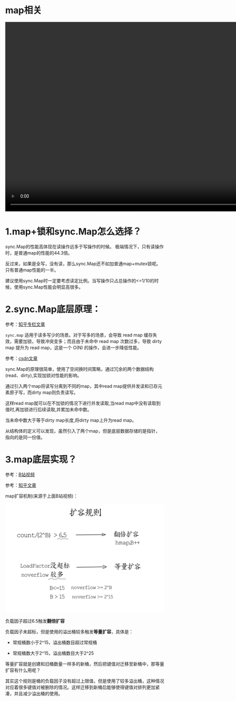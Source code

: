# map相关

<video id="video" width="1000px" height="600px" controls="controls">
    <source id="mp4" src="./assets/videos/Map长啥样儿？.mp4" type="video/mp4">
</video>

# 1.**map+锁和sync.Map怎么选择？**

sync.Map的性能高体现在读操作远多于写操作的时候。 极端情况下，只有读操作时，是普通map的性能的44.3倍。

反过来，如果是全写，没有读，那么sync.Map还不如加普通map+mutex锁呢。只有普通map性能的一半。

建议使用sync.Map时一定要考虑读定比例。当写操作只占总操作的<=1/10的时候，使用sync.Map性能会明显高很多。


# 2.**sync.Map底层原理：**

参考：[知乎专栏文章](https://zhuanlan.zhihu.com/p/344834329)

`sync.map` 适用于读多写少的场景。对于写多的场景，会导致 read map 缓存失效，需要加锁，导致冲突变多；而且由于未命中 read map 次数过多，导致 dirty map 提升为 read map，这是一个 O(N) 的操作，会进一步降低性能。



参考：[csdn文章](https://blog.csdn.net/u011957758/article/details/96633984)



sync.Map的原理很简单，使用了空间换时间策略，通过冗余的两个数据结构(read、dirty),实现加锁对性能的影响。

通过引入两个map将读写分离到不同的map，其中read map提供并发读和已存元素原子写，而dirty map则负责读写。

这样read map就可以在不加锁的情况下进行并发读取,当read map中没有读取到值时,再加锁进行后续读取,并累加未命中数。

当未命中数大于等于dirty map长度,将dirty map上升为read map。

从结构体的定义可以发现，虽然引入了两个map，但是底层数据存储的是指针，指向的是同一份值。



# 3.**map底层实现？**

参考：[B站视频](https://www.bilibili.com/video/BV1Sp4y1U7dJ?from=search&seid=17900809635826536017&spm_id_from=333.337.0.0)

参考：[知乎文章](https://zhuanlan.zhihu.com/p/66676224)



map扩容机制(来源于上面B站视频)：

![img](./assets/image-20220301162005445.png)

负载因子超过6.5触发**翻倍扩容**

负载因子未超标，但是使用的溢出桶较多触发**等量扩容**，具体是：

- 常规桶数小于2^15，溢出桶数目超过常规桶

- 常规桶数大于2^15，溢出桶数目大于2^25

等量扩容就是创建和旧桶数量一样多的新桶，然后把键值对迁移至新桶中，那等量扩容有什么用呢？

其实这个规则是桶的负载因子没有超过上限值，但是使用了较多溢出桶，这种情况对应着很多键值对被删除的情况。这样迁移到新桶后能够使得键值对排列更加紧凑，并且减少溢出桶的使用。





